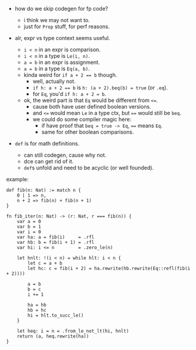 - how do we skip codegen for fp code?
    - i think we may not want to.
    - just for `Prop` stuff, for perf reasons.

- alr, expr vs type context seems useful.
    - `i < n` in an expr is comparison.
    - `i < n` in a  type is `Le(i, n)`.
    - `a = b` in an expr is assignment.
    - `a = b` in a  type is `Eq(a, b)`.
    - kinda weird for `if a + 2 == b` though.
        - well, actually not.
        - `if h: a + 2 == b` is `h: (a + 2).beq(b) = true` (or `.eq`).
        - for `Eq`, you'd `if h: a + 2 = b`.
    - ok, the weird part is that `Eq` would be different from `<=`.
        - cause both have user defined boolean versions.
        - and `<=` would mean `Le` in a type ctx, but `==` would still be `beq`.
        - we could do some compiler magic here:
            - if have proof that `beq = true -> Eq`, `==` means `Eq`.
            - same for other boolean comparisons.

- `def` is for math definitions.
    - can still codegen, cause why not.
    - dce can get rid of it.
    - `def`s unfold and need to be acyclic (or well founded).


example:
```
def fib(n: Nat) := match n {
    0 | 1 => n,
    n + 2 => fib(n) + fib(n + 1)
}

fn fib_iter(n: Nat) -> (r: Nat, r === fib(n)) {
    var a = 0
    var b = 1
    var i = 0
    var ha: a = fib(i)     = .rfl
    var hb: b = fib(i + 1) = .rfl
    var hi: i <= n         = .zero_le(n)

    let hnlt: !(i < n) = while hlt: i < n {
        let c = a + b
        let hc: c = fib(i + 2) = ha.rewrite(hb.rewrite(Eq::refl(fib(i + 2))))

        a = b
        b = c
        i += 1

        ha = hb
        hb = hc
        hi = hlt.to_succ_le()
    }

    let heq: i = n = .from_le_not_lt(hi, hnlt)
    return (a, heq.rewrite(ha))
}
```

